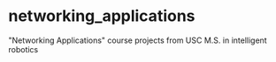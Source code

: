# networking_applications
"Networking Applications" course projects from USC M.S. in intelligent robotics

